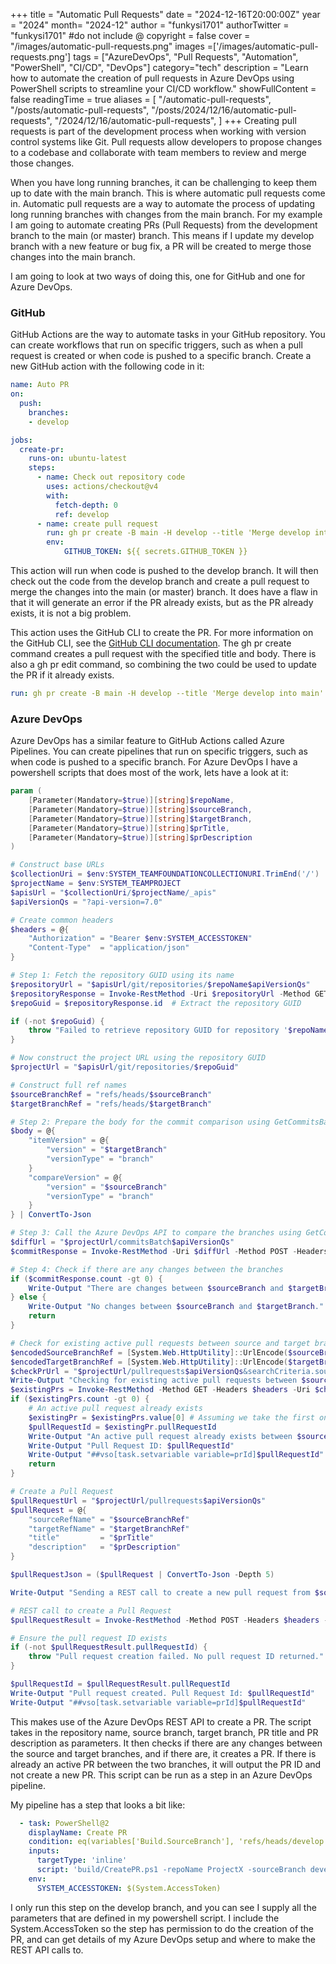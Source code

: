 +++
title = "Automatic Pull Requests"
date = "2024-12-16T20:00:00Z"
year = "2024"
month= "2024-12"
author = "funkysi1701"
authorTwitter = "funkysi1701" #do not include @
copyright = false
cover = "/images/automatic-pull-requests.png"
images =['/images/automatic-pull-requests.png']
tags = ["AzureDevOps", "Pull Requests", "Automation", "PowerShell", "CI/CD", "DevOps"]
category="tech"
description = "Learn how to automate the creation of pull requests in Azure DevOps using PowerShell scripts to streamline your CI/CD workflow."
showFullContent = false
readingTime = true
aliases = [
    "/automatic-pull-requests",
    "/posts/automatic-pull-requests",
    "/posts/2024/12/16/automatic-pull-requests",
    "/2024/12/16/automatic-pull-requests",
]
+++
Creating pull requests is part of the development process when working with version control systems like Git. Pull requests allow developers to propose changes to a codebase and collaborate with team members to review and merge those changes. 

When you have long running branches, it can be challenging to keep them up to date with the main branch. This is where automatic pull requests come in. Automatic pull requests are a way to automate the process of updating long running branches with changes from the main branch. For my example I am going to automate creating PRs (Pull Requests) from the development branch to the main (or master) branch. This means if I update my develop branch with a new feature or bug fix, a PR will be created to merge those changes into the main branch.

I am going to look at two ways of doing this, one for GitHub and one for Azure DevOps.

### GitHub

GitHub Actions are the way to automate tasks in your GitHub repository. You can create workflows that run on specific triggers, such as when a pull request is created or when code is pushed to a specific branch. Create a new GitHub action with the following code in it:

```yml
name: Auto PR
on:
  push:
    branches:
    - develop

jobs:
  create-pr:
    runs-on: ubuntu-latest
    steps:
      - name: Check out repository code
        uses: actions/checkout@v4
        with:
          fetch-depth: 0
          ref: develop
      - name: create pull request
        run: gh pr create -B main -H develop --title 'Merge develop into main' --body 'Created by GitHub action'
        env:
            GITHUB_TOKEN: ${{ secrets.GITHUB_TOKEN }}
```

This action will run when code is pushed to the develop branch. It will then check out the code from the develop branch and create a pull request to merge the changes into the main (or master) branch. It does have a flaw in that it will generate an error if the PR already exists, but as the PR already exists, it is not a big problem.

This action uses the GitHub CLI to create the PR. For more information on the GitHub CLI, see the [GitHub CLI documentation](https://cli.github.com/). The gh pr create command creates a pull request with the specified title and body. There is also a gh pr edit command, so combining the two could be used to update the PR if it already exists.

```yml
run: gh pr create -B main -H develop --title 'Merge develop into main' --body 'Created by GitHub action' || gh pr edit -B main --title "Merge develop into main" --body 'Created by GitHub action'
```

### Azure DevOps

Azure DevOps has a similar feature to GitHub Actions called Azure Pipelines. You can create pipelines that run on specific triggers, such as when code is pushed to a specific branch. For Azure DevOps I have a powershell scripts that does most of the work, lets have a look at it:

```powershell
param (
    [Parameter(Mandatory=$true)][string]$repoName,
    [Parameter(Mandatory=$true)][string]$sourceBranch,
    [Parameter(Mandatory=$true)][string]$targetBranch,
    [Parameter(Mandatory=$true)][string]$prTitle,
    [Parameter(Mandatory=$true)][string]$prDescription
)

# Construct base URLs
$collectionUri = $env:SYSTEM_TEAMFOUNDATIONCOLLECTIONURI.TrimEnd('/')
$projectName = $env:SYSTEM_TEAMPROJECT
$apisUrl = "$collectionUri/$projectName/_apis"
$apiVersionQs = "?api-version=7.0"

# Create common headers
$headers = @{
    "Authorization" = "Bearer $env:SYSTEM_ACCESSTOKEN"
    "Content-Type"  = "application/json"
}

# Step 1: Fetch the repository GUID using its name
$repositoryUrl = "$apisUrl/git/repositories/$repoName$apiVersionQs"
$repositoryResponse = Invoke-RestMethod -Uri $repositoryUrl -Method GET -Headers $headers
$repoGuid = $repositoryResponse.id  # Extract the repository GUID

if (-not $repoGuid) {
    throw "Failed to retrieve repository GUID for repository '$repoName'"
}

# Now construct the project URL using the repository GUID
$projectUrl = "$apisUrl/git/repositories/$repoGuid"

# Construct full ref names
$sourceBranchRef = "refs/heads/$sourceBranch"
$targetBranchRef = "refs/heads/$targetBranch"

# Step 2: Prepare the body for the commit comparison using GetCommitsBatch API
$body = @{
    "itemVersion" = @{
        "version" = "$targetBranch"
        "versionType" = "branch"
    }
    "compareVersion" = @{
        "version" = "$sourceBranch"
        "versionType" = "branch"
    }
} | ConvertTo-Json

# Step 3: Call the Azure DevOps API to compare the branches using GetCommitsBatch
$diffUrl = "$projectUrl/commitsBatch$apiVersionQs"
$commitResponse = Invoke-RestMethod -Uri $diffUrl -Method POST -Headers $headers -Body $body

# Step 4: Check if there are any changes between the branches
if ($commitResponse.count -gt 0) {
    Write-Output "There are changes between $sourceBranch and $targetBranch."
} else {
    Write-Output "No changes between $sourceBranch and $targetBranch."
    return
}

# Check for existing active pull requests between source and target branches
$encodedSourceBranchRef = [System.Web.HttpUtility]::UrlEncode($sourceBranchRef)
$encodedTargetBranchRef = [System.Web.HttpUtility]::UrlEncode($targetBranchRef)
$checkPrUrl = "$projectUrl/pullrequests$apiVersionQs&searchCriteria.sourceRefName=$encodedSourceBranchRef&searchCriteria.targetRefName=$encodedTargetBranchRef&searchCriteria.status=active"
Write-Output "Checking for existing active pull requests between $sourceBranch and $targetBranch"
$existingPrs = Invoke-RestMethod -Method GET -Headers $headers -Uri $checkPrUrl
if ($existingPrs.count -gt 0) {
    # An active pull request already exists
    $existingPr = $existingPrs.value[0] # Assuming we take the first one if multiple exist
    $pullRequestId = $existingPr.pullRequestId
    Write-Output "An active pull request already exists between $sourceBranch and $targetBranch."
    Write-Output "Pull Request ID: $pullRequestId"
    Write-Output "##vso[task.setvariable variable=prId]$pullRequestId"    
    return 
}

# Create a Pull Request
$pullRequestUrl = "$projectUrl/pullrequests$apiVersionQs"
$pullRequest = @{
    "sourceRefName" = "$sourceBranchRef"
    "targetRefName" = "$targetBranchRef"
    "title"         = "$prTitle"
    "description"   = "$prDescription"
}

$pullRequestJson = ($pullRequest | ConvertTo-Json -Depth 5)

Write-Output "Sending a REST call to create a new pull request from $sourceBranch to $targetBranch"

# REST call to create a Pull Request
$pullRequestResult = Invoke-RestMethod -Method POST -Headers $headers -Body $pullRequestJson -Uri $pullRequestUrl

# Ensure the pull request ID exists
if (-not $pullRequestResult.pullRequestId) {
    throw "Pull request creation failed. No pull request ID returned."
}

$pullRequestId = $pullRequestResult.pullRequestId
Write-Output "Pull request created. Pull Request Id: $pullRequestId"
Write-Output "##vso[task.setvariable variable=prId]$pullRequestId"

```

This makes use of the Azure DevOps REST API to create a PR. The script takes in the repository name, source branch, target branch, PR title and PR description as parameters. It then checks if there are any changes between the source and target branches, and if there are, it creates a PR. If there is already an active PR between the two branches, it will output the PR ID and not create a new PR. This script can be run as a step in an Azure DevOps pipeline.

My pipeline has a step that looks a bit like:

```yml
  - task: PowerShell@2
    displayName: Create PR
    condition: eq(variables['Build.SourceBranch'], 'refs/heads/develop')
    inputs:
      targetType: 'inline'
      script: 'build/CreatePR.ps1 -repoName ProjectX -sourceBranch develop -targetBranch main -prTitle "Release $(Build.Number.Major).$(Build.Number.Minor).x" -prDescription "Dev to Prod"'
    env:
      SYSTEM_ACCESSTOKEN: $(System.AccessToken)
```

I only run this step on the develop branch, and you can see I supply all the parameters that are defined in my powershell script. I include the System.AccessToken so the step has permission to do the creation of the PR, and can get details of my Azure DevOps setup and where to make the REST API calls to.